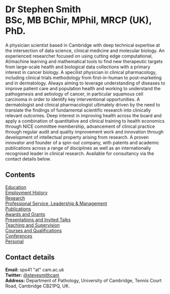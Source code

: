 # Dr Stephen Smith <br/> BSc, MB BChir, MPhil, MRCP (UK), PhD.  

A physician scientist based in Cambridge with deep technical expertise at the intersection of data science, clinical medicine and molecular biology. An experienced researcher focused on using cutting edge computational, AI/machine learning and mathematical tools to find new therapeutic targets from large-scale health and biological data collections with a primary interest in cancer biology. A specilist physician in clinical pharmacology, including clinical trials methodology from first-in-human to post-marketing and in dermatology. Always aiming to leverage understanding of diseases to improve patient care and population health and working to understand the pathogenesis and aetiology of cancer, in particular squamous cell carcinoma in order to identify key interventional opportunities. A dermatologist and clinical pharmacologist ultimately driven by the need to translate the findings of fundamental scientific research into clinically relevant outcomes. Deep interest in improving health across the board and apply a combination of quantitative and clinical training to health economics through NICE committee membership, advancement of clinical practice through regular audit and quality improvement work and innovation through development of intellectual property arising from research. A proven innovator and founder of a spin-out company, with patents and academic publications across a range of disciplines as well as an internationally recognised leader in clinical research. Available for consultancy via the contact details below.

## Contents

[Education](/Education.md/)  
[Employment History](/Employment.md/)  
[Research](/Research.md/)  
[Professional Service, Leadership & Management](/Professional.md/)  
[Publications](/Publications.md/)  
[Awards and Grants](/Awards.md/)  
[Presentations and Invited Talks](/Presentations.md/)  
[Teaching and Supervision](/Teaching.md/)  
[Courses and Qualifications](/Courses.md/)  
[Conferences](/Conferences.md/)  
[Personal](/Personal.md/)  

## Contact details

**Email:** sps41 "at" cam.ac.uk   
**Twitter:** [@stevesmithcam](https://twitter.com/stevesmithcam)  
**Address:** Department of Pathology, University of Cambridge, Tennis Court Road, Cambridge CB21PQ, UK.  
